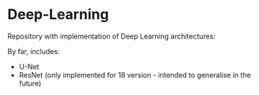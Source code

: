# Deep-Learning

Repository with implementation of Deep Learning architectures:

By far, includes:
* U-Net
* ResNet (only implemented for 18 version - intended to generalise in the future)
